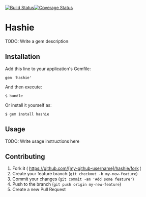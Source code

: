 [![Build Status](https://travis-ci.org/Krotos/hashie.svg?branch=master)](https://travis-ci.org/Krotos/hashie)[![Coverage Status](https://coveralls.io/repos/Krotos/hashie/badge.png)](https://coveralls.io/r/Krotos/hashie)

# Hashie

TODO: Write a gem description

## Installation

Add this line to your application's Gemfile:

    gem 'hashie'

And then execute:

    $ bundle

Or install it yourself as:

    $ gem install hashie

## Usage

TODO: Write usage instructions here

## Contributing

1. Fork it ( https://github.com/[my-github-username]/hashie/fork )
2. Create your feature branch (`git checkout -b my-new-feature`)
3. Commit your changes (`git commit -am 'Add some feature'`)
4. Push to the branch (`git push origin my-new-feature`)
5. Create a new Pull Request
